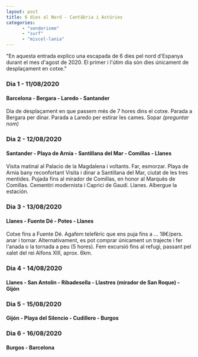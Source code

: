 ```yaml
---
layout: post
title: 6 dies al Nord - Cantàbria i Astúries
categories: 
      - "senderisme"
      - "surf"
      - "miscel·lania"
---
```


"En aquesta entrada explico una escapada de 6 dies pel nord d'Espanya durant el mes d'agost de 2020. El primer i l'útim dia són dies únicament de desplaçament en cotxe." 


### Dia 1 - 11/08/2020
#### Barcelona - Bergara - Laredo - Santander
Dia de desplaçament en que passem més de 7 hores dins el cotxe.
Parada a Bergara per dinar. Parada a Laredo per estirar les cames. 
Sopar *(preguntar nom)*

### Dia 2 - 12/08/2020
#### Santander - Playa de Arnía - Santillana del Mar - Comillas - Llanes
Visita matinal al Palacio de la Magdalena i voltants. Far, esmorzar.
Playa de Arnía bany reconfortant
Visita i dinar a Santillana del Mar, ciutat de les tres mentides.
Pujada fins al mirador de Comillas, en honor al Marquès de Comillas. Cementiri modernista i Caprici de Gaudí.
Llanes. Albergue la estación.

### Dia 3 - 13/08/2020
#### Llanes - Fuente Dé - Potes - Llanes
Cotxe fins a Fuente Dé. Agafem telefèric que ens puja fins a _..._ 18€/pers. anar i tornar. Alternativament, es pot comprar únicament un trajecte i fer l'anada o la tornada a peu (5 hores). Fem excursió fins al refugi, passant pel xalet del rei Alfons XIII, aprox. 6km.


### Dia 4 - 14/08/2020
#### Llanes - San Antolín - Ribadesella - Llastres (mirador de San Roque) - Gijón


### Dia 5 - 15/08/2020 
#### Gijón - Playa del Silencio - Cudillero - Burgos

### Dia 6 - 16/08/2020
#### Burgos - Barcelona
